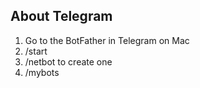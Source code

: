 ## About Telegram

1. Go to the BotFather in Telegram on Mac
2. /start
3. /netbot to create one
4. /mybots
